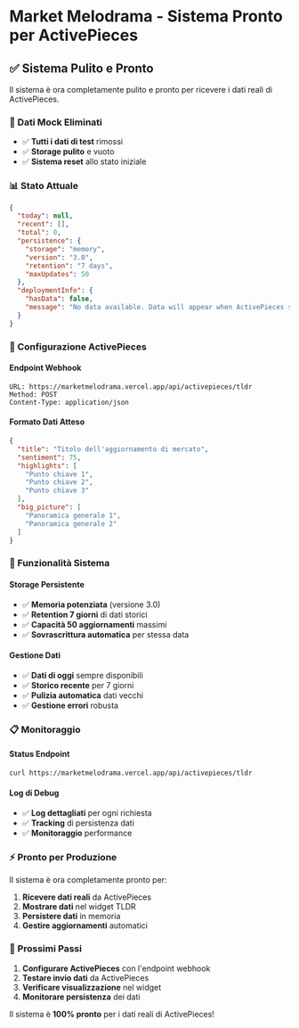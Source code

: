 # Market Melodrama - Sistema Pronto per ActivePieces

## ✅ **Sistema Pulito e Pronto**

Il sistema è ora completamente pulito e pronto per ricevere i dati reali di ActivePieces.

### **🧹 Dati Mock Eliminati**
- ✅ **Tutti i dati di test** rimossi
- ✅ **Storage pulito** e vuoto
- ✅ **Sistema reset** allo stato iniziale

### **📊 Stato Attuale**
```json
{
  "today": null,
  "recent": [],
  "total": 0,
  "persistence": {
    "storage": "memory",
    "version": "3.0",
    "retention": "7 days",
    "maxUpdates": 50
  },
  "deploymentInfo": {
    "hasData": false,
    "message": "No data available. Data will appear when ActivePieces sends the next update."
  }
}
```

### **🔧 Configurazione ActivePieces**

#### **Endpoint Webhook**
```
URL: https://marketmelodrama.vercel.app/api/activepieces/tldr
Method: POST
Content-Type: application/json
```

#### **Formato Dati Atteso**
```json
{
  "title": "Titolo dell'aggiornamento di mercato",
  "sentiment": 75,
  "highlights": [
    "Punto chiave 1",
    "Punto chiave 2",
    "Punto chiave 3"
  ],
  "big_picture": [
    "Panoramica generale 1",
    "Panoramica generale 2"
  ]
}
```

### **🚀 Funzionalità Sistema**

#### **Storage Persistente**
- ✅ **Memoria potenziata** (versione 3.0)
- ✅ **Retention 7 giorni** di dati storici
- ✅ **Capacità 50 aggiornamenti** massimi
- ✅ **Sovrascrittura automatica** per stessa data

#### **Gestione Dati**
- ✅ **Dati di oggi** sempre disponibili
- ✅ **Storico recente** per 7 giorni
- ✅ **Pulizia automatica** dati vecchi
- ✅ **Gestione errori** robusta

### **📋 Monitoraggio**

#### **Status Endpoint**
```bash
curl https://marketmelodrama.vercel.app/api/activepieces/tldr
```

#### **Log di Debug**
- ✅ **Log dettagliati** per ogni richiesta
- ✅ **Tracking** di persistenza dati
- ✅ **Monitoraggio** performance

### **⚡ Pronto per Produzione**

Il sistema è ora completamente pronto per:
1. **Ricevere dati reali** da ActivePieces
2. **Mostrare dati** nel widget TLDR
3. **Persistere dati** in memoria
4. **Gestire aggiornamenti** automatici

### **🎯 Prossimi Passi**

1. **Configurare ActivePieces** con l'endpoint webhook
2. **Testare invio dati** da ActivePieces
3. **Verificare visualizzazione** nel widget
4. **Monitorare persistenza** dei dati

Il sistema è **100% pronto** per i dati reali di ActivePieces!
